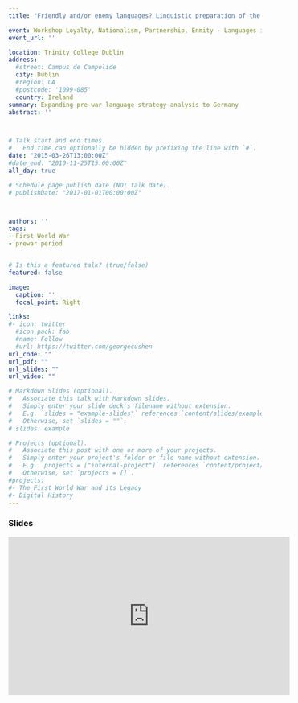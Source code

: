 ```yaml
---
title: "Friendly and/or enemy languages? Linguistic preparation of the First World War in France, Great Britain and Germany"

event: Workshop Loyalty, Nationalism, Partnership, Enmity - Languages in the Great War
event_url: ''

location: Trinity College Dublin
address:
  #street: Campus de Campolide
  city: Dublin
  #region: CA
  #postcode: '1099-085'
  country: Ireland
summary: Expanding pre-war language strategy analysis to Germany
abstract: ''



# Talk start and end times.
#   End time can optionally be hidden by prefixing the line with `#`.
date: "2015-03-26T13:00:00Z"
#date_end: "2010-11-25T15:00:00Z"
all_day: true

# Schedule page publish date (NOT talk date).
# publishDate: "2017-01-01T00:00:00Z"



authors: ''
tags: 
- First World War
- prewar period


# Is this a featured talk? (true/false)
featured: false

image:
  caption: ''
  focal_point: Right

links:
#- icon: twitter
  #icon_pack: fab
  #name: Follow
  #url: https://twitter.com/georgecushen
url_code: ""
url_pdf: ""
url_slides: ""
url_video: ""

# Markdown Slides (optional).
#   Associate this talk with Markdown slides.
#   Simply enter your slide deck's filename without extension.
#   E.g. `slides = "example-slides"` references `content/slides/example-slides.md`.
#   Otherwise, set `slides = ""`.
# slides: example

# Projects (optional).
#   Associate this post with one or more of your projects.
#   Simply enter your project's folder or file name without extension.
#   E.g. `projects = ["internal-project"]` references `content/project/deep-learning/index.md`.
#   Otherwise, set `projects = []`.
#projects:
#- The First World War and its Legacy
#- Digital History
---
```

### Slides

<iframe src="https://prezi.com/embed/rplthhdrlocy/" id="iframe_container" frameborder="0" webkitallowfullscreen="" mozallowfullscreen="" allowfullscreen="" allow="autoplay; fullscreen" height="315" width="560"></iframe>